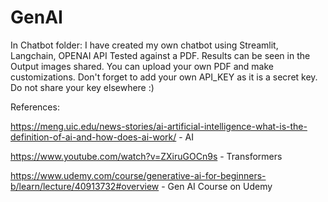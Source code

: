 # GenAI

In Chatbot folder:
I have created my own chatbot using Streamlit, Langchain, OPENAI API
Tested against a PDF. Results can be seen in the Output images shared.
You can upload your own PDF and make customizations.
Don't forget to add your own API_KEY as it is a secret key. Do not share your key elsewhere :) 

References: 

https://meng.uic.edu/news-stories/ai-artificial-intelligence-what-is-the-definition-of-ai-and-how-does-ai-work/  - AI

https://www.youtube.com/watch?v=ZXiruGOCn9s  - Transformers


https://www.udemy.com/course/generative-ai-for-beginners-b/learn/lecture/40913732#overview  - Gen AI Course on Udemy
